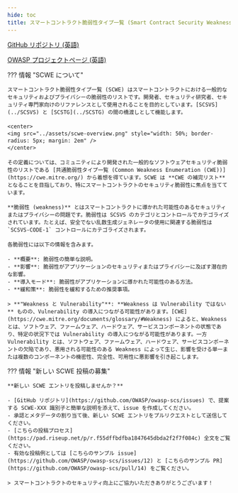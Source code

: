 ```yaml
---
hide: toc
title: スマートコントラクト脆弱性タイプ一覧 (Smart Contract Security Weakness Enumeration (SCWE))
---
```


<a href="https://github.com/OWASP/www-project-smart-contract-security-testing-guide/"><!-- :material-github: -->GitHub リポジトリ (英語)</a>

<a href="https://owasp.org/www-project-smart-contract-security-testing-guide"><!-- :material-web: -->OWASP プロジェクトページ (英語)</a>

??? 情報 "SCWE について"

    スマートコントラクト脆弱性タイプ一覧 (SCWE) はスマートコントラクトにおける一般的なセキュリティおよびプライバシーの脆弱性のリストです。開発者、セキュリティ研究者、セキュリティ専門家向けのリファレンスとして使用されることを目的としています。[SCSVS](../SCSVS) と [SCSTG](../SCSTG) の間の橋渡しとして機能します。

    <center>
    <img src="../assets/scwe-overview.png" style="width: 50%; border-radius: 5px; margin: 2em" />
    </center>

    その定義については、コミュニティにより開発された一般的なソフトウェアセキュリティ脆弱性のリストである [共通脆弱性タイプ一覧 (Common Weakness Enumeration (CWE))](https://cwe.mitre.org/) から着想を得ています。SCWE は **CWE の補完リスト** となることを目指しており、特にスマートコントラクトのセキュリティ脆弱性に焦点を当てています。

    **脆弱性 (weakness)** とはスマートコントラクトに導かれた可能性のあるセキュリティまたはプライバシーの問題です。脆弱性は SCSVS のカテゴリとコントロールでカテゴライズされています。たとえば、安全でない乱数生成ジェネレータの使用に関連する脆弱性は `SCSVS-CODE-1` コントロールにカテゴライズされます。

    各脆弱性には以下の情報を含みます。

    - **概要**: 脆弱性の簡単な説明。
    - **影響**: 脆弱性がアプリケーションのセキュリティまたはプライバシーに及ぼす潜在的な影響。
    - **導入モード**: 脆弱性がアプリケーションに導かれた可能性のある方法。
    - **緩和策**: 脆弱性を緩和するための推奨事項。

    > **"Weakness と Vulnerability"**: **Weakness は Vulnerability ではない** ものの、Vulnerability の導入につながる可能性があります。[CWE](https://cwe.mitre.org/documents/glossary/#Weakness) によると、Weakness とは、ソフトウェア、ファームウェア、ハードウェア、サービスコンポーネントの状態であり、特定の状況下では Vulnerability の導入につながる可能性があります。一方 Vulnerability とは、ソフトウェア、ファームウェア、ハードウェア、サービスコンポーネントの欠陥であり、悪用される可能性のある Weakness によって生じ、影響を受ける単一または複数のコンポーネントの機密性、完全性、可用性に悪影響を引き起こします。

??? 情報 "新しい SCWE 投稿の募集"

    **新しい SCWE エントリを投稿しませんか？**
    
    - [GitHub リポジトリ](https://github.com/OWASP/owasp-scs/issues) で、提案する SCWE-XXX 識別子と簡単な説明を添えて、issue を作成してください。
    - 承認とメタデータの割り当て後、新しい SCWE エントリをプルリクエストとして送信してください。
    - [こちらの投稿プロセス](https://pad.riseup.net/p/r.f55dffbdfba1847645dbda2f2f7f084c) 全文をご覧ください。
    - 有効な投稿例としては [こちらのサンプル issue](https://github.com/OWASP/owasp-scs/issues/12) と [こちらのサンプル PR](https://github.com/OWASP/owasp-scs/pull/14) をご覧ください。
    
    > スマートコントラクトのセキュリティ向上にご協力いただきありがとうございます！
